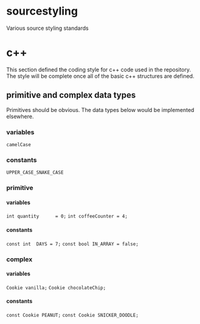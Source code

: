 # sourcestyling
Various source styling standards

# c++

This section defined the coding style for c++ code used in the repository.
The style will be complete once all of the basic c++ structures are defined.

## primitive and complex data types

Primitives should be obvious. The data types below would be implemented
elsewhere.

### variables

`camelCase`

### constants

`UPPER_CASE_SNAKE_CASE`

### primitive

#### variables

`int quantity      = 0;`
`int coffeeCounter = 4;`

#### constants

`const int  DAYS = 7;`
`const bool IN_ARRAY = false;`

### complex

#### variables

`Cookie vanilla;`
`Cookie chocolateChip;`

#### constants

`const Cookie PEANUT;`
`const Cookie SNICKER_DOODLE;`

